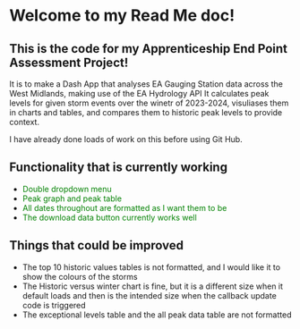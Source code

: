 <style>
r { color: Red }
o { color: Orange }
g { color: Green }
</style>

# Welcome to my Read Me doc!

## This is the code for my Apprenticeship End Point Assessment Project!

It is to make a Dash App that analyses EA Gauging Station data across the West Midlands, making use of the EA Hydrology API
It calculates peak levels for given storm events over the winetr of 2023-2024, visuliases them in charts and tables, and compares them to historic peak levels to provide context.

I have already done loads of work on this before using Git Hub.

## Functionality that is currently working
* <g>Double dropdown menu </g>
* <g>Peak graph and peak table</g>
* <g>All dates throughout are formatted as I want them to be</g>
* <g>The download data button currently works well</g>

## Things that could be improved
* The top 10 historic values tables is not formatted, and I would like it to show the colours of the storms
* The Historic versus winter chart is fine, but it is a different size when it default loads and then is the intended size when the callback update code is triggered
* The exceptional levels table and the all peak data table are not formatted



